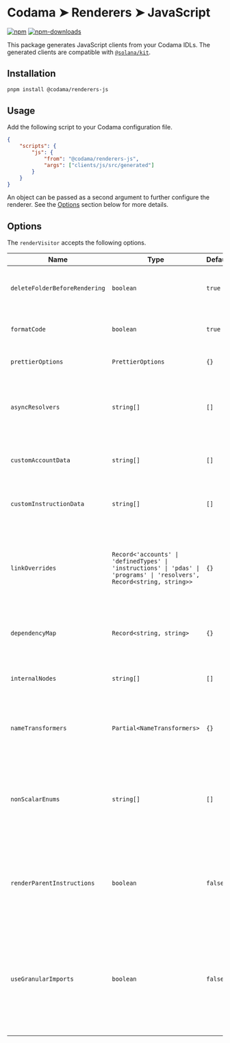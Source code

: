 # Codama ➤ Renderers ➤ JavaScript

[![npm][npm-image]][npm-url]
[![npm-downloads][npm-downloads-image]][npm-url]

[npm-downloads-image]: https://img.shields.io/npm/dm/@codama/renderers-js.svg?style=flat
[npm-image]: https://img.shields.io/npm/v/@codama/renderers-js.svg?style=flat&label=%40codama%2Frenderers-js
[npm-url]: https://www.npmjs.com/package/@codama/renderers-js

This package generates JavaScript clients from your Codama IDLs. The generated clients are compatible with [`@solana/kit`](https://github.com/anza-xyz/kit).

## Installation

```sh
pnpm install @codama/renderers-js
```

## Usage

Add the following script to your Codama configuration file.

```json
{
    "scripts": {
        "js": {
            "from": "@codama/renderers-js",
            "args": ["clients/js/src/generated"]
        }
    }
}
```

An object can be passed as a second argument to further configure the renderer. See the [Options](#options) section below for more details.

## Options

The `renderVisitor` accepts the following options.

| Name                          | Type                                                                                                                    | Default | Description                                                                                                                                                                                                                                             |
| ----------------------------- | ----------------------------------------------------------------------------------------------------------------------- | ------- | ------------------------------------------------------------------------------------------------------------------------------------------------------------------------------------------------------------------------------------------------------- |
| `deleteFolderBeforeRendering` | `boolean`                                                                                                               | `true`  | Whether the base directory should be cleaned before generating new files.                                                                                                                                                                               |
| `formatCode`                  | `boolean`                                                                                                               | `true`  | Whether we should use Prettier to format the generated code.                                                                                                                                                                                            |
| `prettierOptions`             | `PrettierOptions`                                                                                                       | `{}`    | The options to use when formatting the code using Prettier.                                                                                                                                                                                             |
| `asyncResolvers`              | `string[]`                                                                                                              | `[]`    | The exhaustive list of `ResolverValueNode`'s names whose implementation is asynchronous in JavaScript.                                                                                                                                                  |
| `customAccountData`           | `string[]`                                                                                                              | `[]`    | The names of all `AccountNodes` whose data should be manually written in JavaScript.                                                                                                                                                                    |
| `customInstructionData`       | `string[]`                                                                                                              | `[]`    | The names of all `InstructionNodes` whose data should be manually written in JavaScript.                                                                                                                                                                |
| `linkOverrides`               | `Record<'accounts' \| 'definedTypes' \| 'instructions' \| 'pdas' \| 'programs' \| 'resolvers', Record<string, string>>` | `{}`    | A object that overrides the import path of link nodes. For instance, `{ definedTypes: { counter: 'hooked' } }` uses the `hooked` folder to import any link node referring to the `counter` type.                                                        |
| `dependencyMap`               | `Record<string, string>`                                                                                                | `{}`    | A mapping between import aliases and their actual package name or path in JavaScript.                                                                                                                                                                   |
| `internalNodes`               | `string[]`                                                                                                              | `[]`    | The names of all nodes that should be generated but not exported by the `index.ts` files.                                                                                                                                                               |
| `nameTransformers`            | `Partial<NameTransformers>`                                                                                             | `{}`    | An object that enables us to override the names of any generated type, constant or function.                                                                                                                                                            |
| `nonScalarEnums`              | `string[]`                                                                                                              | `[]`    | The names of enum variants with no data that should be treated as a data union instead of a native `enum` type. This is only useful if you are referencing an enum value in your Codama IDL.                                                            |
| `renderParentInstructions`    | `boolean`                                                                                                               | `false` | When using nested instructions, whether the parent instructions should also be rendered. When set to `false` (default), only the instruction leaves are being rendered.                                                                                 |
| `useGranularImports`          | `boolean`                                                                                                               | `false` | Whether to import the `@solana/kit` library using sub-packages such as `@solana/addresses` or `@solana/codecs-strings`. When set to `true`, the main `@solana/kit` library is used which enables generated clients to install it as a `peerDependency`. |
